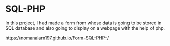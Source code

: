 # SQL-PHP

In this project, I had made a form from whose data is going to be stored in SQL database and also going to display on a webpage with the help of php.








 https://nomanalam197.github.io/Form-SQL-PHP-/
